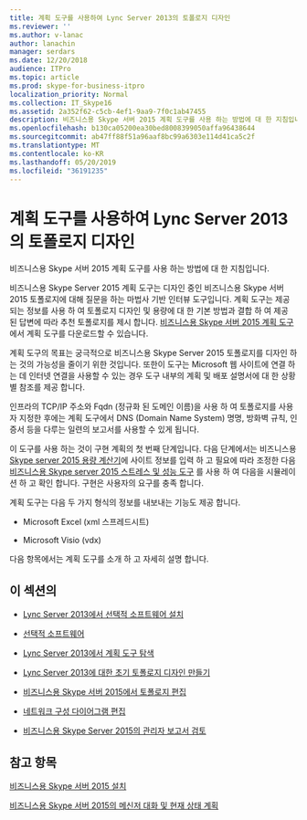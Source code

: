 ```yaml
---
title: 계획 도구를 사용하여 Lync Server 2013의 토폴로지 디자인
ms.reviewer: ''
ms.author: v-lanac
author: lanachin
manager: serdars
ms.date: 12/20/2018
audience: ITPro
ms.topic: article
ms.prod: skype-for-business-itpro
localization_priority: Normal
ms.collection: IT_Skype16
ms.assetid: 2a352f62-c5cb-4ef1-9aa9-7f0c1ab47455
description: 비즈니스용 Skype 서버 2015 계획 도구를 사용 하는 방법에 대 한 지침입니다.
ms.openlocfilehash: b130ca05200ea30bed8008399050affa96438644
ms.sourcegitcommit: ab47ff88f51a96aaf8bc99a6303e114d41ca5c2f
ms.translationtype: MT
ms.contentlocale: ko-KR
ms.lasthandoff: 05/20/2019
ms.locfileid: "36191235"
---
```

# <a name="skype-for-business-server-2015-planning-tool"></a>계획 도구를 사용하여 Lync Server 2013의 토폴로지 디자인
 
비즈니스용 Skype 서버 2015 계획 도구를 사용 하는 방법에 대 한 지침입니다.
  
비즈니스용 Skype Server 2015 계획 도구는 디자인 중인 비즈니스용 Skype 서버 2015 토폴로지에 대해 질문을 하는 마법사 기반 인터뷰 도구입니다. 계획 도구는 제공 되는 정보를 사용 하 여 토폴로지 디자인 및 용량에 대 한 기본 방법과 결합 하 여 제공 된 답변에 따라 추천 토폴로지를 제시 합니다. [비즈니스용 Skype 서버 2015 계획 도구](https://go.microsoft.com/fwlink/p/?LinkID=282725)에서 계획 도구를 다운로드할 수 있습니다.
  
계획 도구의 목표는 궁극적으로 비즈니스용 Skype Server 2015 토폴로지를 디자인 하는 것의 가능성을 줄이기 위한 것입니다. 또한이 도구는 Microsoft 웹 사이트에 연결 하는 데 인터넷 연결을 사용할 수 있는 경우 도구 내부의 계획 및 배포 설명서에 대 한 상황별 참조를 제공 합니다.
  
인프라의 TCP/IP 주소와 Fqdn (정규화 된 도메인 이름)을 사용 하 여 토폴로지를 사용자 지정한 후에는 계획 도구에서 DNS (Domain Name System) 명명, 방화벽 규칙, 인증서 등을 다루는 일련의 보고서를 사용할 수 있게 됩니다. 
  
이 도구를 사용 하는 것이 구현 계획의 첫 번째 단계입니다. 다음 단계에서는 비즈니스용 [Skype server 2015 용량 계산기](https://www.microsoft.com/en-us/download/details.aspx?id=51196)에 사이트 정보를 입력 하 고 필요에 따라 조정한 다음 [비즈니스용 Skype server 2015 스트레스 및 성능 도구](https://www.microsoft.com/en-us/download/details.aspx?id=50367) 를 사용 하 여 다음을 시뮬레이션 하 고 확인 합니다. 구현은 사용자의 요구를 충족 합니다.
  
계획 도구는 다음 두 가지 형식의 정보를 내보내는 기능도 제공 합니다.
  
- Microsoft Excel (xml 스프레드시트)
    
- Microsoft Visio (vdx)
    
다음 항목에서는 계획 도구를 소개 하 고 자세히 설명 합니다.
  
## <a name="in-this-section"></a>이 섹션의

- [Lync Server 2013에서 선택적 소프트웨어 설치](install.md)
    
- [선택적 소프트웨어](install.md#Optional_Software)
    
- [Lync Server 2013에서 계획 도구 탐색](navigate.md)
    
- [Lync Server 2013에 대한 초기 토폴로지 디자인 만들기](create-the-initial-design.md)
    
- [비즈니스용 Skype 서버 2015에서 토폴로지 편집](edit-the-topology.md)
    
- [네트워크 구성 다이어그램 편집](edit-the-topology.md#Edit_Network_diagram)
    
- [비즈니스용 Skype Server 2015의 관리자 보고서 검토](review-the-administrator-reports.md)
    
## <a name="see-also"></a>참고 항목

[비즈니스용 Skype 서버 2015 설치](../../deploy/install/install.md)
  
[비즈니스용 Skype 서버 2015의 메신저 대화 및 현재 상태 계획](../../plan-your-deployment/instant-messaging-and-presence.md)
